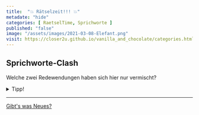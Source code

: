 ```yaml
--- 
title:  "💥 Rätselzeit!!! 💥"
metadate: "hide"
categories: [ RaetselTime, Sprichworte ]
published: "false"
image: "/assets/images/2021-03-08-Elefant.png"
visit: https://closer2u.github.io/vanilla_and_chocolate/categories.html#raetseltime
---
```


## Sprichworte-Clash

Welche zwei Redewendungen haben sich hier nur vermischt?

<details><summary> Tipp! </summary>
 <p align="center"> Ist das etwa teures Porzellan? </p>
</details>


***

[Gibt's was Neues?](https://github.com/Closer2U)